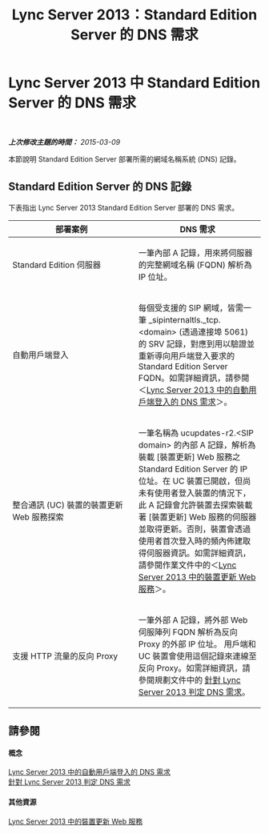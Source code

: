 ﻿---
title: Lync Server 2013：Standard Edition Server 的 DNS 需求
TOCTitle: Standard Edition Server 的 DNS 需求
ms:assetid: 5d1daf54-6e60-4ce0-9254-7d57a0835fa4
ms:mtpsurl: https://technet.microsoft.com/zh-tw/library/JJ204936(v=OCS.15)
ms:contentKeyID: 49291052
ms.date: 08/10/2015
mtps_version: v=OCS.15
ms.translationtype: HT
---

# Lync Server 2013 中 Standard Edition Server 的 DNS 需求

 

_**上次修改主題的時間：** 2015-03-09_

本節說明 Standard Edition Server 部署所需的網域名稱系統 (DNS) 記錄。

## Standard Edition Server 的 DNS 記錄

下表指出 Lync Server 2013 Standard Edition Server 部署的 DNS 需求。


<table>
<colgroup>
<col style="width: 50%" />
<col style="width: 50%" />
</colgroup>
<thead>
<tr class="header">
<th>部署案例</th>
<th>DNS 需求</th>
</tr>
</thead>
<tbody>
<tr class="odd">
<td><p>Standard Edition 伺服器</p></td>
<td><p>一筆內部 A 記錄，用來將伺服器的完整網域名稱 (FQDN) 解析為 IP 位址。</p></td>
</tr>
<tr class="even">
<td><p>自動用戶端登入</p></td>
<td><p>每個受支援的 SIP 網域，皆需一筆 _sipinternaltls._tcp.&lt;domain&gt; (透過連接埠 5061) 的 SRV 記錄，對應到用以驗證並重新導向用戶端登入要求的 Standard Edition Server FQDN。如需詳細資訊，請參閱＜<a href="lync-server-2013-dns-requirements-for-automatic-client-sign-in.md">Lync Server 2013 中的自動用戶端登入的 DNS 需求</a>＞。</p></td>
</tr>
<tr class="odd">
<td><p>整合通訊 (UC) 裝置的裝置更新 Web 服務探索</p></td>
<td><p>一筆名稱為 ucupdates-r2.&lt;SIP domain&gt; 的內部 A 記錄，解析為裝載 [裝置更新] Web 服務之 Standard Edition Server 的 IP 位址。在 UC 裝置已開啟，但尚未有使用者登入裝置的情況下，此 A 記錄會允許裝置去探索裝載著 [裝置更新] Web 服務的伺服器並取得更新。否則，裝置會透過使用者首次登入時的頻內佈建取得伺服器資訊。如需詳細資訊，請參閱作業文件中的＜<a href="lync-server-2013-device-update-web-service.md">Lync Server 2013 中的裝置更新 Web 服務</a>＞。</p></td>
</tr>
<tr class="even">
<td><p>支援 HTTP 流量的反向 Proxy</p></td>
<td><p>一筆外部 A 記錄，將外部 Web 伺服陣列 FQDN 解析為反向 Proxy 的外部 IP 位址。 用戶端和 UC 裝置會使用這個記錄來連線至反向 Proxy。如需詳細資訊，請參閱規劃文件中的 <a href="lync-server-2013-determine-dns-requirements.md">針對 Lync Server 2013 判定 DNS 需求</a>。</p></td>
</tr>
</tbody>
</table>


## 請參閱

#### 概念

[Lync Server 2013 中的自動用戶端登入的 DNS 需求](lync-server-2013-dns-requirements-for-automatic-client-sign-in.md)  
[針對 Lync Server 2013 判定 DNS 需求](lync-server-2013-determine-dns-requirements.md)  

#### 其他資源

[Lync Server 2013 中的裝置更新 Web 服務](lync-server-2013-device-update-web-service.md)

